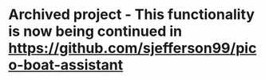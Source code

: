 # Archived project - This functionality is now being continued in https://github.com/sjefferson99/pico-boat-assistant
